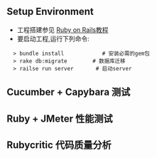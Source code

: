 
## Setup Environment
- 工程搭建参见 [Ruby on Rails教程](https://railstutorial-china.org/rails4/)
- 要启动工程,运行下列命令:
```
  > bundle install            # 安装必需的gem包
  > rake db:migrate        # 数据库迁移
  > railse run server       # 启动server
```

## Cucumber + Capybara 测试

## Ruby + JMeter 性能测试

## Rubycritic 代码质量分析